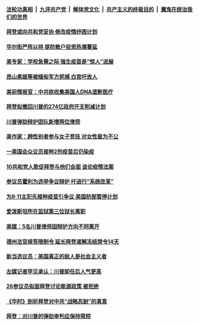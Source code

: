 

####  [法轮功真相](../../../../basic/blob/master/README.md?t=02020131) &nbsp;|&nbsp; [九评共产党](../../../../9ping.md/blob/master/README.md?t=02020131) &nbsp;|&nbsp; [解体党文化](../../../../jtdwh.md/blob/master/README.md?t=02020131)  &nbsp;|&nbsp; [共产主义的终极目的](../../../../gczydzjmd.md/blob/master/README.md?t=02020131) &nbsp;|&nbsp; [魔鬼在统治我们的世界](../../../../mgztzwmdsj.md/blob/master/README.md?t=02020131) 

#### [拜登或向共和党妥协 修改疫情纾困计划 ](../pages/soh6/469934.md?t=02020131) 
#### [华尔街严阵以待 提防散户投资热潮蔓延](../pages/soh6/469937.md?t=02020131) 
#### [美专家：学校急需之际 强生疫苗是“惊人”进展](../pages/soh6/469796.md?t=02020131) 
#### [昂山素姬等被缅甸军方抓捕 白宫吁放人](../pages/soh6/469928.md?t=02020131) 
#### [美前情报官：中共欲收集美国人DNA垄断医疗](../pages/soh6/469802.md?t=02020131) 
#### [拜登拟撤回川普的274亿政府开支削减计划](../pages/soh6/469904.md?t=02020131) 
#### [川普弹劾辩护团队新增两位律师 ](../pages/soh6/469757.md?t=02020131) 
#### [美作家：跨性别者参与女子竞技 对女性极为不公](../pages/soh6/469730.md?t=02020131) 
#### [一美国会众议员接种2剂疫苗后仍染疫 ](../pages/soh6/469697.md?t=02020131) 
#### [10共和党人敦促拜登与他们会面 谈论疫情法案](../pages/soh6/469709.md?t=02020131) 
#### [参议员霍利为选举争议辩护 吁进行“系统改革”](../pages/soh6/469679.md?t=02020131) 
#### [为9‧11主犯先接种疫苗引争议 美国防部暂停计划](../pages/soh6/469670.md?t=02020131) 
#### [爱泼斯坦所在监狱第三位狱长离职](../pages/soh6/469673.md?t=02020131) 
#### [美媒：5名川普律师因辩护方向不同离开](../pages/soh6/469661.md?t=02020131) 
#### [德州法官续签限制令 延长拜登递解冻结禁令14天](../pages/soh6/469544.md?t=02020131) 
#### [新当选议员：美国真正的敌人是社会主义者](../pages/soh6/469445.md?t=02020131) 
#### [左媒记者罕见承认：川普卸任后人气更高](../pages/soh6/469505.md?t=02020131) 
#### [26参议员拟面拜登讨论能源政策 被拒绝](../pages/soh6/469442.md?t=02020131) 
#### [《华时》剖析拜登对中共“战略忍耐”的真意](../pages/soh6/469466.md?t=02020131) 
#### [拜登：对川普的弹劾审判应保持简短](../pages/soh6/469457.md?t=02020131) 
